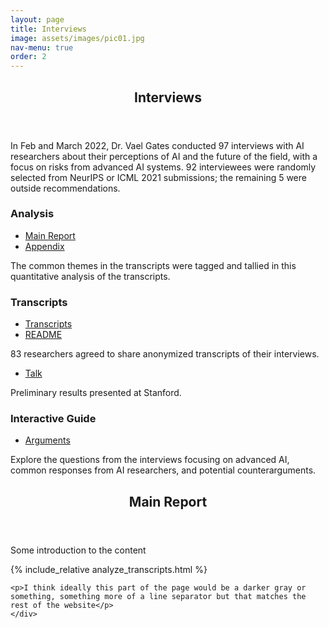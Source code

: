 ```yaml
---
layout: page
title: Interviews
image: assets/images/pic01.jpg
nav-menu: true
order: 2
---
```


<!-- Main -->
<div id="main" class="alt">

<!-- One -->
<section id="one">
	<div class="inner">
		<header class="major">
			<h1>Interviews</h1>
		</header>

<!-- Content -->
<p> In Feb and March 2022, Dr. Vael Gates conducted 97 interviews with AI researchers about their perceptions of AI and the future of the field, with a focus on risks from advanced AI systems. 92 interviewees were randomly selected from NeurIPS or ICML 2021 submissions; the remaining 5 were outside recommendations.</p>

<!-- <div class="row full-width">
	<div class="interviews-grid"> -->
<div class="row">
	<div class="4u 12u$(medium)">
			<h3>Analysis</h3>
			<ul class="actions vertical">
				<li><a href="#main_report" class="button special fit">Main Report</a></li>
				<li><a href="#" class="button fit small">Appendix</a></li>
			</ul>
			<div class="box">
				<p>The common themes in the transcripts were tagged and tallied in this quantitative analysis of the transcripts. </p>
			</div>
		</div>
		<div class="4u 12u$(medium)">
			<h3>Transcripts</h3>
			<ul class="actions vertical">
				<li><a href="https://drive.google.com/drive/folders/1qNN6GpAl6a4KswxnJcdhN4fqnMQgZ9Vg?usp=sharing" class="button special fit">Transcripts</a></li>
				<li><a href="https://docs.google.com/document/d/1q6-hUgIz-4H8AzejXqqtgX6uvw6w9EwMYtm9KRRYWro/edit?usp=sharing" class="button fit small">README</a></li>
			</ul>
			<div class="box">
				<p>83 researchers agreed to share anonymized transcripts of their interviews.</p>
			</div>
			<ul class="actions vertical">
				<li><a href="https://hai.stanford.edu/events/hai-weekly-seminar-vael-gates" class="button special fit">Talk</a></li>
			</ul>
			<div class="box">
				<p>Preliminary results presented at Stanford.</p>
			</div>
		</div>
		<div class="4u$ 12u$(medium)">
			<h3>Interactive Guide</h3>
			<ul class="actions vertical">
				<li><a href="{{site.baseurl}}{% link arguments/introduction.html %}" class="button special fit">Arguments</a></li>
			</ul>
			<div class="box">
				<p>Explore the questions from the interviews focusing on advanced AI, common responses from AI researchers, and potential counterarguments. </p>
			</div>
		</div>
</div>

</div>
</section>

<section id="two">
	<div class="inner">
		<a id='main_report'>
		<header class="major">
			<h2>Main Report</h2>
		</header>
		</a>
<p> Some introduction to the content </p>
{% include_relative analyze_transcripts.html %} 

	<p>I think ideally this part of the page would be a darker gray or something, something more of a line separator but that matches the rest of the website</p>
	</div>
</section>

</div>
